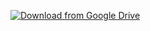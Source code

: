 [![Download from Google Drive](https://img.shields.io/badge/Google%20Drive-Download-4285F4?style=for-the-badge&logo=googledrive)](여기에-구글-드라이브-링크-붙여넣기)